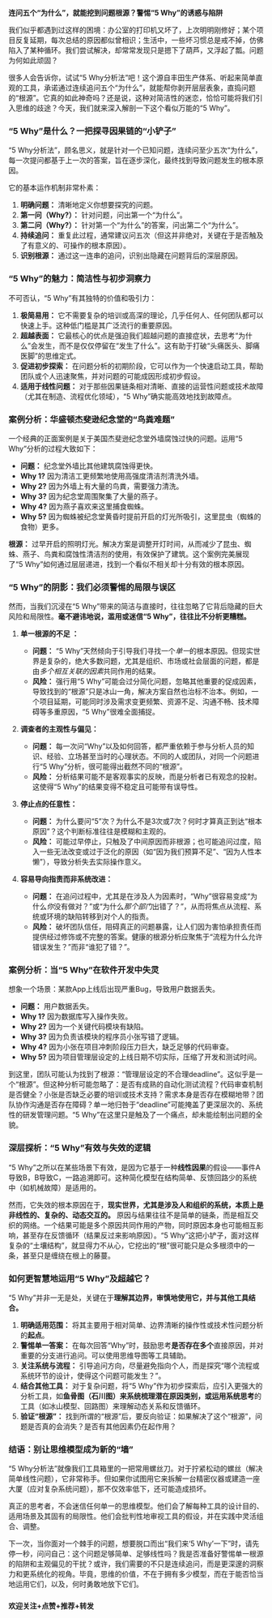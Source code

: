 
**连问五个“为什么”，就能挖到问题根源？警惕“5 Why”的诱惑与陷阱**

我们似乎都遇到过这样的困境：办公室的打印机又坏了，上次明明刚修好；某个项目反复延期，每次总结的原因都似曾相识；生活中，一些坏习惯总是戒不掉，仿佛陷入了某种循环。我们尝试解决，却常常发现只是摁下了葫芦，又浮起了瓢。问题为何如此顽固？

很多人会告诉你，试试“5 Why分析法”吧！这个源自丰田生产体系、听起来简单直观的工具，承诺通过连续追问五个“为什么”，就能帮你剥开层层表象，直捣问题的“根源”。它真的如此神奇吗？还是说，这种对简洁性的迷恋，恰恰可能将我们引入思维的歧途？今天，我们就来深入解剖一下这个看似万能的“5 Why”。

### **“5 Why”是什么？一把探寻因果链的“小铲子”**

“5 Why分析法”，顾名思义，就是针对一个已知问题，连续问至少五次“为什么”，每一次提问都基于上一次的答案，旨在逐步深化，最终找到导致问题发生的根本原因。

它的基本运作机制非常朴素：

1.  **明确问题：** 清晰地定义你想要探究的问题。
2.  **第一问（Why?）：** 针对问题，问出第一个“为什么”。
3.  **第二问（Why?）：** 针对第一个“为什么”的答案，问出第二个“为什么”。
4.  **持续追问：** 重复此过程，通常建议问五次（但这并非绝对，关键在于是否触及了有意义的、可操作的根本原因）。
5.  **识别根源：** 通过这一连串的追问，识别出隐藏在问题背后的深层原因。

### **“5 Why”的魅力：简洁性与初步洞察力**

不可否认，“5 Why”有其独特的价值和吸引力：

1.  **极简易用：** 它不需要复杂的培训或高深的理论，几乎任何人、任何团队都可以快速上手。这种低门槛是其广泛流行的重要原因。
2.  **超越表面：** 它最核心的优点是强迫我们超越问题的直接症状，去思考“为什么”会发生，而不是仅仅停留在“发生了什么”。这有助于打破“头痛医头、脚痛医脚”的思维定式。
3.  **促进初步探索：** 在问题分析的初期阶段，它可以作为一个快速启动工具，帮助团队或个人迅速聚焦，并对问题的可能成因形成初步假设。
4.  **适用于线性问题：** 对于那些因果链条相对清晰、直接的运营性问题或技术故障（尤其在制造、流程优化领域），“5 Why”确实能高效地找到故障点。

### **案例分析：华盛顿杰斐逊纪念堂的“鸟粪难题”**

一个经典的正面案例是关于美国杰斐逊纪念堂外墙腐蚀过快的问题。运用“5 Why”分析的过程大致如下：

* **问题：** 纪念堂外墙比其他建筑腐蚀得更快。
* **Why 1?** 因为清洁工更频繁地使用高强度清洁剂清洗外墙。
* **Why 2?** 因为外墙上有大量的鸟粪，需要强力清洗。
* **Why 3?** 因为纪念堂周围聚集了大量的燕子。
* **Why 4?** 因为燕子喜欢来这里捕食蜘蛛。
* **Why 5?** 因为蜘蛛被纪念堂黄昏时提前开启的灯光所吸引，这里昆虫（蜘蛛的食物）更多。

**根源：** 过早开启的照明灯光。解决方案是调整开灯时间，从而减少了昆虫、蜘蛛、燕子、鸟粪和腐蚀性清洁剂的使用，有效保护了建筑。这个案例完美展现了“5 Why”如何通过层层递进，找到一个看似不相关却十分有效的根本原因。

### **“5 Why”的阴影：我们必须警惕的局限与误区**

然而，当我们沉浸在“5 Why”带来的简洁与直接时，往往忽略了它背后隐藏的巨大风险和局限性。**毫不避讳地说，滥用或迷信“5 Why”，往往比不分析更糟糕。**

1.  **单一根源的不足 ：**
    * **问题：** “5 Why”天然倾向于引导我们寻找一个*单一*的根本原因。但现实世界是复杂的，绝大多数问题，尤其是组织、市场或社会层面的问题，都是由*多个相互关联的因素*共同作用的结果。
    * **风险：** 强行用“5 Why”可能会过分简化问题，忽略其他重要的促成因素，导致找到的“根源”只是冰山一角，解决方案自然也治标不治本。例如，一个项目延期，可能同时涉及需求变更频繁、资源不足、沟通不畅、技术障碍等多重原因，“5 Why”很难全面捕捉。

2.  **调查者的主观性与偏见：**
    * **问题：** 每一次问“Why”以及如何回答，都严重依赖于参与分析人员的知识、经验、立场甚至当时的心理状态。不同的人或团队，对同一个问题进行“5 Why”分析，很可能得出截然不同的“根源”。
    * **风险：** 分析结果可能不是客观事实的反映，而是分析者已有观念的投射。这使得“5 Why”的结果变得不稳定且可能带有误导性。

3.  **停止点的任意性：**
    * **问题：** 为什么要问“5”次？为什么不是3次或7次？何时才算真正到达“根本原因”？这个判断标准往往是模糊和主观的。
    * **风险：** 可能过早停止，只触及了中间原因而非根源；也可能追问过度，陷入一些无法改变或过于泛化的原因（如“因为我们预算不足”、“因为人性本懒”），导致分析失去实际操作意义。

4.  **容易导向指责而非系统改进：**
    * **问题：** 在追问过程中，尤其是在涉及人为因素时，“Why”很容易变成“为什么*你*没有做对？”或“为什么*那个部门*出错了？”，从而将焦点从流程、系统或环境的缺陷转移到对个人的指责。
    * **风险：** 破坏团队信任，阻碍真正的问题暴露，让人们因为害怕承担责任而提供经过修饰或不完整的答案。健康的根源分析应聚焦于“流程为什么允许错误发生？”而非“谁犯了错？”。

### **案例分析：当“5 Why”在软件开发中失灵**

想象一个场景：某款App上线后出现严重Bug，导致用户数据丢失。

* **问题：** 用户数据丢失。
* **Why 1?** 因为数据库写入操作失败。
* **Why 2?** 因为一个关键代码模块有缺陷。
* **Why 3?** 因为负责该模块的程序员小张写错了逻辑。
* **Why 4?** 因为小张在项目冲刺阶段压力巨大，缺乏足够的代码审查。
* **Why 5?** 因为项目管理层设定的上线日期不切实际，压缩了开发和测试时间。

到这里，团队可能认为找到了根源：“管理层设定的不合理deadline”。这似乎是一个“根源”。但这种分析可能忽略了：是否有成熟的自动化测试流程？代码审查机制是否健全？小张是否缺乏必要的培训或技术支持？需求本身是否存在模糊地带？团队协作沟通是否存在障碍？单一地归咎于“deadline”可能掩盖了更深层次的、系统性的研发管理问题。“5 Why”在这里只是触及了一个痛点，却未能绘制出问题的全貌。

### **深层探析：“5 Why”有效与失效的逻辑**

“5 Why”之所以在某些场景下有效，是因为它基于一种**线性因果**的假设——事件A导致B，B导致C，一路追溯即可。这种简化模型在结构简单、反馈回路少的系统中（如机械故障）是适用的。

然而，它失效的根本原因在于，**现实世界，尤其是涉及人和组织的系统，本质上是非线性的、复杂的、动态交互的。** 原因与结果往往不是简单的链条，而是相互交织的网络。一个结果可能是多个原因共同作用的产物，同时原因本身也可能相互影响，甚至存在反馈循环（结果反过来影响原因）。“5 Why”这把小铲子，面对这样复杂的“土壤结构”，就显得力不从心，它挖出的“根”很可能只是众多根须中的一条，甚至只是缠绕在根上的藤蔓。

### **如何更智慧地运用“5 Why”及超越它？**

“5 Why”并非一无是处，关键在于**理解其边界，审慎地使用它，并与其他工具结合。**

1.  **明确适用范围：** 将其主要用于相对简单、边界清晰的操作性或技术性问题分析的**起点**。
2.  **警惕单一答案：** 在每次回答“Why”时，鼓励思考**是否存在多个**直接原因，并对重要的分支进行追问。可以使用思维导图等工具辅助。
3.  **关注系统与流程：** 引导追问方向，尽量避免指向个人，而是探究“哪个流程或系统环节的设计，使得这个问题可能发生？”。
4.  **结合其他工具：** 对于复杂问题，将“5 Why”作为初步探索后，应引入更强大的分析工具，如**鱼骨图（石川图）**来系统梳理潜在原因类别，或运用**系统思考**的工具（如冰山模型、回路图）来理解动态关系和反馈循环。
5.  **验证“根源”：** 找到所谓的“根源”后，要反向验证：如果解决了这个“根源”，问题是否真的会消失？是否有其他因素仍在起作用？

### **结语：别让思维模型成为新的“墙”**

“5 Why分析法”就像我们工具箱里的一把常用螺丝刀。对于拧紧松动的螺丝（解决简单线性问题），它非常称手。但如果你试图用它来拆解一台精密仪器或建造一座大厦（应对复杂系统问题），那不仅效率低下，还可能造成损坏。

真正的思考者，不会迷信任何单一的思维模型。他们会了解每种工具的设计目的、适用场景及其固有的局限性。他们会批判性地审视工具的假设，并在实践中灵活组合、调整。

下一次，当你面对一个棘手的问题，想要脱口而出“我们来‘5 Why’一下”时，请先停一秒，问问自己：这个问题足够简单、足够线性吗？我是否准备好警惕单一根源的陷阱和主观偏见的干扰？或许，我们需要的不只是连续追问，而是更深邃的洞察力和更系统化的视角。毕竟，思维的价值，不在于拥有多少模型，而在于能否恰当地运用它们，以及，何时勇敢地放下它们。

###

**欢迎关注+点赞+推荐+转发**
